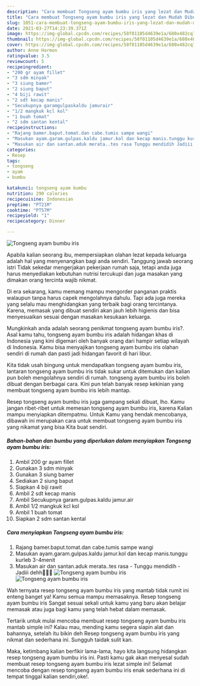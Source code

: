 ```yaml
---
description: "Cara membuat Tongseng ayam bumbu iris yang lezat dan Mudah Dibuat"
title: "Cara membuat Tongseng ayam bumbu iris yang lezat dan Mudah Dibuat"
slug: 1051-cara-membuat-tongseng-ayam-bumbu-iris-yang-lezat-dan-mudah-dibuat
date: 2021-03-27T14:23:39.371Z
image: https://img-global.cpcdn.com/recipes/58f01105d4639e1a/680x482cq70/tongseng-ayam-bumbu-iris-foto-resep-utama.jpg
thumbnail: https://img-global.cpcdn.com/recipes/58f01105d4639e1a/680x482cq70/tongseng-ayam-bumbu-iris-foto-resep-utama.jpg
cover: https://img-global.cpcdn.com/recipes/58f01105d4639e1a/680x482cq70/tongseng-ayam-bumbu-iris-foto-resep-utama.jpg
author: Anne Harmon
ratingvalue: 3.5
reviewcount: 5
recipeingredient:
- "200 gr ayam fillet"
- "3 sdm minyak"
- "3 siung bamer"
- "2 siung baput"
- "4 biji rawit"
- "2 sdt kecap manis"
- "Secukupnya garamgulpaskaldu jamurair"
- "1/2 mangkuk kcl kol"
- "1 buah tomat"
- "2 sdm santan kental"
recipeinstructions:
- "Rajang bamer.baput.tomat.dan cabe.tumis sampe wangi"
- "Masukan ayam.garam.gulpas.kaldu jamur.kol dan kecap manis.tunggu kurleb 3-4menit"
- "Masukan air dan santan.aduk merata..tes rasa Tunggu mendidih Jadiii dehh🤗🤤🤤"
categories:
- Resep
tags:
- tongseng
- ayam
- bumbu

katakunci: tongseng ayam bumbu 
nutrition: 290 calories
recipecuisine: Indonesian
preptime: "PT21M"
cooktime: "PT57M"
recipeyield: "1"
recipecategory: Dinner

---
```



![Tongseng ayam bumbu iris](https://img-global.cpcdn.com/recipes/58f01105d4639e1a/680x482cq70/tongseng-ayam-bumbu-iris-foto-resep-utama.jpg)

Apabila kalian seorang ibu, mempersiapkan olahan lezat kepada keluarga adalah hal yang menyenangkan bagi anda sendiri. Tanggung jawab seorang istri Tidak sekedar mengerjakan pekerjaan rumah saja, tetapi anda juga harus menyediakan kebutuhan nutrisi tercukupi dan juga masakan yang dimakan orang tercinta wajib nikmat.

Di era  sekarang, kamu memang mampu mengorder panganan praktis walaupun tanpa harus capek mengolahnya dahulu. Tapi ada juga mereka yang selalu mau menghidangkan yang terbaik bagi orang tercintanya. Karena, memasak yang dibuat sendiri akan jauh lebih higienis dan bisa menyesuaikan sesuai dengan masakan kesukaan keluarga. 



Mungkinkah anda adalah seorang penikmat tongseng ayam bumbu iris?. Asal kamu tahu, tongseng ayam bumbu iris adalah hidangan khas di Indonesia yang kini digemari oleh banyak orang dari hampir setiap wilayah di Indonesia. Kamu bisa menyajikan tongseng ayam bumbu iris olahan sendiri di rumah dan pasti jadi hidangan favorit di hari libur.

Kita tidak usah bingung untuk mendapatkan tongseng ayam bumbu iris, lantaran tongseng ayam bumbu iris tidak sukar untuk ditemukan dan kalian pun boleh mengolahnya sendiri di rumah. tongseng ayam bumbu iris boleh dibuat dengan berbagai cara. Kini pun telah banyak resep kekinian yang membuat tongseng ayam bumbu iris lebih mantap.

Resep tongseng ayam bumbu iris juga gampang sekali dibuat, lho. Kamu jangan ribet-ribet untuk memesan tongseng ayam bumbu iris, karena Kalian mampu menyiapkan ditempatmu. Untuk Kamu yang hendak mencobanya, dibawah ini merupakan cara untuk membuat tongseng ayam bumbu iris yang nikamat yang bisa Kita buat sendiri.

<!--inarticleads1-->

##### Bahan-bahan dan bumbu yang diperlukan dalam menyiapkan Tongseng ayam bumbu iris:

1. Ambil 200 gr ayam fillet
1. Gunakan 3 sdm minyak
1. Gunakan 3 siung bamer
1. Sediakan 2 siung baput
1. Siapkan 4 biji rawit
1. Ambil 2 sdt kecap manis
1. Ambil Secukupnya garam.gulpas.kaldu jamur.air
1. Ambil 1/2 mangkuk kcl kol
1. Ambil 1 buah tomat
1. Siapkan 2 sdm santan kental




<!--inarticleads2-->

##### Cara menyiapkan Tongseng ayam bumbu iris:

1. Rajang bamer.baput.tomat.dan cabe.tumis sampe wangi
1. Masukan ayam.garam.gulpas.kaldu jamur.kol dan kecap manis.tunggu kurleb 3-4menit
1. Masukan air dan santan.aduk merata..tes rasa - Tunggu mendidih - Jadiii dehh🤗🤤🤤
<img src="https://img-global.cpcdn.com/steps/b74ad2eb43bbfe52/160x128cq70/tongseng-ayam-bumbu-iris-langkah-memasak-3-foto.jpg" alt="Tongseng ayam bumbu iris"><img src="https://img-global.cpcdn.com/steps/11e64506d1b0d381/160x128cq70/tongseng-ayam-bumbu-iris-langkah-memasak-3-foto.jpg" alt="Tongseng ayam bumbu iris">



Wah ternyata resep tongseng ayam bumbu iris yang mantab tidak rumit ini enteng banget ya! Kamu semua mampu memasaknya. Resep tongseng ayam bumbu iris Sangat sesuai sekali untuk kamu yang baru akan belajar memasak atau juga bagi kamu yang telah hebat dalam memasak.

Tertarik untuk mulai mencoba membuat resep tongseng ayam bumbu iris mantab simple ini? Kalau mau, mending kamu segera siapin alat dan bahannya, setelah itu bikin deh Resep tongseng ayam bumbu iris yang nikmat dan sederhana ini. Sungguh taidak sulit kan. 

Maka, ketimbang kalian berfikir lama-lama, hayo kita langsung hidangkan resep tongseng ayam bumbu iris ini. Pasti kamu gak akan menyesal sudah membuat resep tongseng ayam bumbu iris lezat simple ini! Selamat mencoba dengan resep tongseng ayam bumbu iris enak sederhana ini di tempat tinggal kalian sendiri,oke!.

